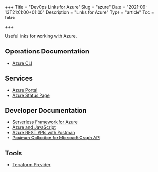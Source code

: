 +++
Title = "DevOps Links for Azure"
Slug = "azure"
Date = "2021-09-13T21:01:00+01:00"
Description = "Links for Azure"
Type = "article"
Toc = false

+++

Useful links for working with Azure.

<!--more-->

## Operations Documentation

- [Azure CLI](https://docs.microsoft.com/en-gb/cli/azure/)

## Services

- [Azure Portal](https://portal.azure.com/)
- [Azure Status Page](https://status.azure.com/)

## Developer Documentation

- [Serverless Framework for Azure](https://www.serverless.com/framework/docs/providers/azure/)
- [Azure and JavaScript](https://docs.microsoft.com/en-us/azure/developer/javascript/)
- [Azure REST APIs with Postman](https://blog.jongallant.com/2021/02/azure-rest-apis-postman-2021/)
- [Postman Collection for Microsoft Graph API](https://docs.microsoft.com/en-us/graph/use-postman)

## Tools

- [Terraform Provider](https://registry.terraform.io/providers/hashicorp/azurerm/latest/docs)
